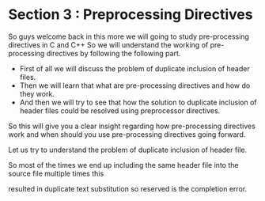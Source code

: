 # Section 3 : Preprocessing Directives


So guys welcome back in this more we will going to study pre-processing directives in C and C++ So we will understand the working of pre-processing directives by following the following part. 

- First of all we will discuss the problem of duplicate inclusion of header files.
- Then we will learn that what are pre-processing directives and how do they work.
- And then we will try to see that how the solution to duplicate inclusion of header files could be resolved using preprocessor directives.

So this will give you a clear insight regarding how pre-processing directives work and when should you use pre-processing directives going forward. 

Let us try to understand the problem of duplicate inclusion of header file.

So most of the times we end up including the same header file into the source file multiple times this

resulted in duplicate text substitution so reserved is the completion error.
